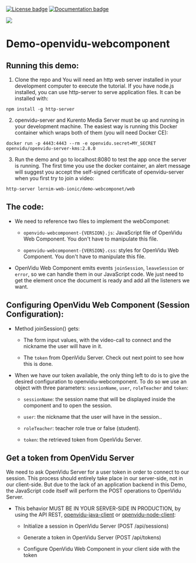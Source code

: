 [![License badge](https://img.shields.io/badge/license-Apache2-orange.svg)](http://www.apache.org/licenses/LICENSE-2.0)
[![Documentation badge](https://readthedocs.org/projects/fiware-orion/badge/?version=latest)](http://openvidu.io/docs/home/)

[![][OpenViduLogo]](http://openvidu.io)

# Demo-openvidu-webcomponent

## Running this demo:

1) Clone the repo and You will need an http web server installed in your development computer to execute the tutorial. If you have node.js installed, you can use http-server to serve application files. It can be installed with:

  `npm install -g http-server`

2) openvidu-server and Kurento Media Server must be up and running in your development machine. The easiest way is running this Docker container which wraps both of them (you will need Docker CE):

  `docker run -p 4443:4443 --rm -e openvidu.secret=MY_SECRET openvidu/openvidu-server-kms:2.8.0`

3) Run the demo and go to localhost:8080 to test the app once the server is running. The first time you use the docker container, an alert message will suggest you accept the self-signed certificate of openvidu-server when you first try to join a video:

  `http-server lernim-web-ionic/demo-webcomponet/web`


## The code:

* We need to reference two files to implement the webComponet:

  * `openvidu-webcomponent-{VERSION}.js`: JavaScript file of OpenVidu Web Component. You don't have to manipulate this file.
  
  * `openvidu-webcomponent-{VERSION}.css`: styles for OpenVidu Web Component. You don't have to manipulate this file.
  
* OpenVidu Web Component emits events `joinSession`, `leaveSession` or `error`, so we can handle them in our JavaScript code. We just need to get the element once the document is ready and add all the listeners we want.


## Configuring OpenVidu Web Component (Session Configuration):

* Method joinSession() gets:

  * The form input values, with the video-call to connect and the nickname the user will have in it.
  
  * The `token` from OpenVidu Server. Check out next point to see how this is done.
  
* When we have our token available, the only thing left to do is to give the desired configuration to openvidu-webcomponent. To do so we use an object with three parameters: `sessionName`, `user`, `roleTeacher` and `token`:

  * `sessionName`: the session name that will be displayed inside the component and to open the session.
  
  * `user`: the nickname that the user will have in the session..
  
  * `roleTeacher`: teacher role true or false (student).
  
  * `token`: the retrieved token from OpenVidu Server.


## Get a token from OpenVidu Server

We need to ask OpenVidu Server for a user token in order to connect to our session. This process should entirely take place in our server-side, not in our client-side. But due to the lack of an application backend in this Demo, the JavaScript code itself will perform the POST operations to OpenVidu Server.

* This behavior MUST BE IN YOUR SERVER-SIDE IN PRODUCTION, by using the API REST, [openvidu-java-client](https://openvidu.io/docs/reference-docs/openvidu-java-client/) or [openvidu-node-client](https://openvidu.io/docs/reference-docs/openvidu-node-client/):

  * Initialize a session in OpenVidu Server (POST /api/sessions)
 
  * Generate a token in OpenVidu Server (POST /api/tokens)
 
  * Configure OpenVidu Web Component in your client side with the token
  

[OpenViduLogo]: https://secure.gravatar.com/avatar/5daba1d43042f2e4e85849733c8e5702?s=120
